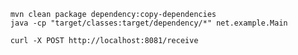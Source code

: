         mvn clean package dependency:copy-dependencies
        java -cp "target/classes:target/dependency/*" net.example.Main

        curl -X POST http://localhost:8081/receive
